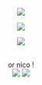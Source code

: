 <p align="center">
  <img src="https://64.media.tumblr.com/3237e115f1a71f8256ea531931f091ba/ee02721fda556431-f4/s400x600/be1cf635fe79459fc6f821e6f97b70f3ad3fc092.jpg">
</p>

<p align="center">
  <img src="https://files.catbox.moe/jj4934.png">

</p>
<p align="center">
<img src="https://picasion.com/gl/92/iEzC.gif" /> 
 </p> 

<p align="center">
<br>or nico !<br> <img src="https://files.catbox.moe/2nc0vi.png" /> <img src="https://files.catbox.moe/5g791n.png" /> 

</p>

  
  
